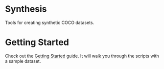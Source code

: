 # Synthesis
Tools for creating synthetic COCO datasets.


# Getting Started
Check out the [Getting Started](./docs/getting-started.md) guide. It will walk you through the scripts with a sample dataset.
